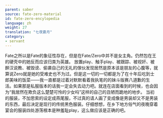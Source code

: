 ```yaml
---
parent: saber
source: fate-zero-material
id: fate-zero-encylopedia
language: zh
weight: 27
translation: "七夜蒼月"
category:
- servant
---
```


Fate之所以是Fate的象征性存在，但是在Fate/Zero中并不是女主角。仍然包在王的硬壳中的她反而应该归类为英雄。
放置play、触手play、被跟踪、被视奸、被醉汉说教、被毁谤、偷袭自己的无礼的傢伙发现居然是原本该是朋友的心腹等，就算说Zero就是她的受难史也不为过。但是这一切的一切都是为了在十年后吃到士郎美味的饭菜───我一直都是过着对默默看着我执笔的的妹斗版赛八道歉的生活。如果那是私服版本的话我一定会失去动力吧。就连在店面看到的时候，也会因为“我居然在欺负这么楚楚可怜的少女吗”这样的自己的丑陋而跪地的地步。
当初的服装，不加思索的设定成燕尾服，不过真的请人画了变成像是男装却又不是男装的东西，最后决定是现行的传统黑色服装。仔细想想，在乡下地方俗气的夜晚穿着宴会的服装四处游荡根本是种羞耻play，这么做应该是正确的吧。
